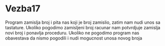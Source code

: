 # Vezba17
Program zamislja broj i pita nas koji je broj zamislio, zatim nam nudi unos sa tastature. Ukoliko pogodimo zamisljeni broj racunar nam potvrdjuje zamislja novi broj i ponavlja proceduru.
Ukoliko ne pogodimo program nas obavestava da nismo pogodili i nudi mogucnost unosa novog broja
